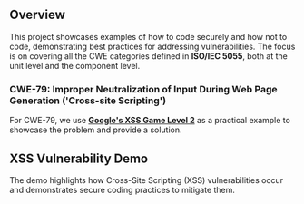 ## Overview
This project showcases examples of how to code securely and how not to code, demonstrating best practices for addressing  vulnerabilities. The focus is on covering all the CWE categories defined in **ISO/IEC 5055**, both at the unit level and the component level.

### CWE-79: Improper Neutralization of Input During Web Page Generation ('Cross-site Scripting')
For CWE-79, we use **[Google's XSS Game Level 2](https://xss-game.appspot.com/level2)** as a practical example to showcase the problem and provide a solution.

## XSS Vulnerability Demo
The demo highlights how Cross-Site Scripting (XSS) vulnerabilities occur and demonstrates secure coding practices to mitigate them. 
